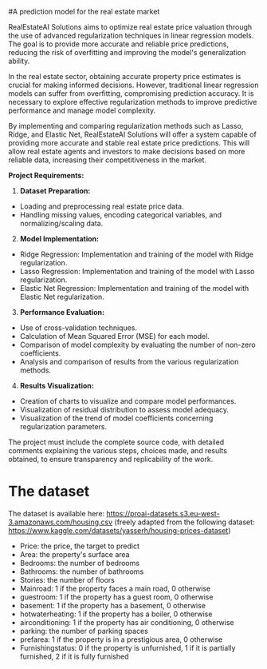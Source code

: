 #A prediction model for the real estate market

RealEstateAI Solutions aims to optimize real estate price valuation through the use of advanced regularization techniques in linear regression models. The goal is to provide more accurate and reliable price predictions, reducing the risk of overfitting and improving the model's generalization ability.

In the real estate sector, obtaining accurate property price estimates is crucial for making informed decisions. However, traditional linear regression models can suffer from overfitting, compromising prediction accuracy. It is necessary to explore effective regularization methods to improve predictive performance and manage model complexity.

By implementing and comparing regularization methods such as Lasso, Ridge, and Elastic Net, RealEstateAI Solutions will offer a system capable of providing more accurate and stable real estate price predictions. This will allow real estate agents and investors to make decisions based on more reliable data, increasing their competitiveness in the market.

**Project Requirements:**

1. **Dataset Preparation:**
* Loading and preprocessing real estate price data.
* Handling missing values, encoding categorical variables, and normalizing/scaling data.

2. **Model Implementation:**
* Ridge Regression: Implementation and training of the model with Ridge regularization.
* Lasso Regression: Implementation and training of the model with Lasso regularization.
* Elastic Net Regression: Implementation and training of the model with Elastic Net regularization.

3. **Performance Evaluation:**
* Use of cross-validation techniques.
* Calculation of Mean Squared Error (MSE) for each model.
* Comparison of model complexity by evaluating the number of non-zero coefficients.
* Analysis and comparison of results from the various regularization methods.

4. **Results Visualization:**
* Creation of charts to visualize and compare model performances.
* Visualization of residual distribution to assess model adequacy.
* Visualization of the trend of model coefficients concerning regularization parameters.

The project must include the complete source code, with detailed comments explaining the various steps, choices made, and results obtained, to ensure transparency and replicability of the work.

# The dataset

The dataset is available here: https://proai-datasets.s3.eu-west-3.amazonaws.com/housing.csv (freely adapted from the following dataset: https://www.kaggle.com/datasets/yasserh/housing-prices-dataset)

* Price: the price, the target to predict
* Area: the property's surface area
* Bedrooms: the number of bedrooms
* Bathrooms: the number of bathrooms
* Stories: the number of floors
* Mainroad: 1 if the property faces a main road, 0 otherwise
* guestroom: 1 if the property has a guest room, 0 otherwise
* basement: 1 if the property has a basement, 0 otherwise
* hotwaterheating: 1 if the property has a boiler, 0 otherwise
* airconditioning: 1 if the property has air conditioning, 0 otherwise
* parking: the number of parking spaces
* prefarea: 1 if the property is in a prestigious area, 0 otherwise
* Furnishingstatus: 0 if the property is unfurnished, 1 if it is partially furnished, 2 if it is fully furnished